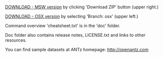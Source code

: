 <a href="https://github.com/openantz/antz/archive/master.zip">DOWNLOAD - MSW version</a> by clicking 'Download ZIP' button (upper right.)

<a href="https://github.com/openantz/antz/archive/osx.zip">DOWNLOAD - OSX version</a> by selecting 'Branch: osx' (upper left.)</a>

Command overview 'cheatsheet.txt' is in the 'doc' folder.

Doc folder also contains release notes, LICENSE.txt and links to other resources.

You can find sample datasets at ANTz homepage: <a href="http://openantz.com">http://openantz.com</a>
